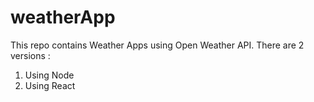 # weatherApp

This repo contains Weather Apps using Open Weather API. 
There are 2 versions : 
1. Using Node
2. Using React
